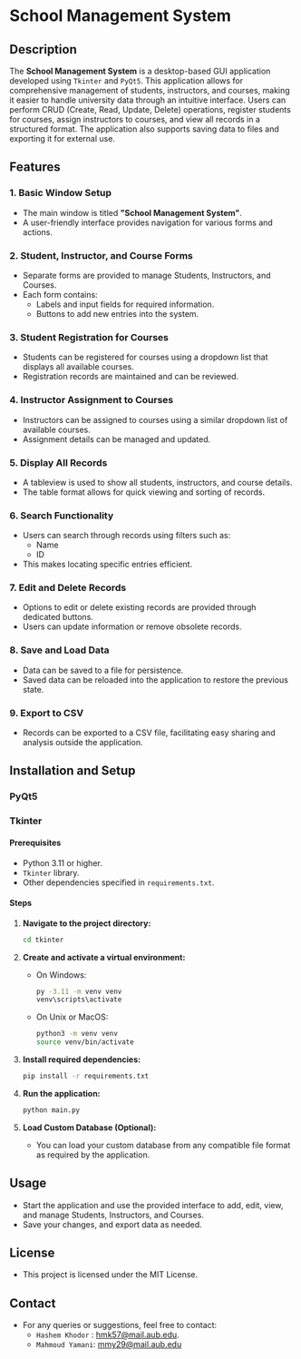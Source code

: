 # School Management System

## Description
The **School Management System** is a desktop-based GUI application developed using `Tkinter` and `PyQt5`. This application allows for comprehensive management of students, instructors, and courses, making it easier to handle university data through an intuitive interface. Users can perform CRUD (Create, Read, Update, Delete) operations, register students for courses, assign instructors to courses, and view all records in a structured format. The application also supports saving data to files and exporting it for external use.

## Features

### 1. **Basic Window Setup**
   - The main window is titled **"School Management System"**.
   - A user-friendly interface provides navigation for various forms and actions.

### 2. **Student, Instructor, and Course Forms**
   - Separate forms are provided to manage Students, Instructors, and Courses.
   - Each form contains:
     - Labels and input fields for required information.
     - Buttons to add new entries into the system.
     
### 3. **Student Registration for Courses**
   - Students can be registered for courses using a dropdown list that displays all available courses.
   - Registration records are maintained and can be reviewed.

### 4. **Instructor Assignment to Courses**
   - Instructors can be assigned to courses using a similar dropdown list of available courses.
   - Assignment details can be managed and updated.

### 5. **Display All Records**
   - A tableview is used to show all students, instructors, and course details.
   - The table format allows for quick viewing and sorting of records.

### 6. **Search Functionality**
   - Users can search through records using filters such as:
     - Name
     - ID
   - This makes locating specific entries efficient.

### 7. **Edit and Delete Records**
   - Options to edit or delete existing records are provided through dedicated buttons.
   - Users can update information or remove obsolete records.

### 8. **Save and Load Data**
   - Data can be saved to a file for persistence.
   - Saved data can be reloaded into the application to restore the previous state.

### 9. **Export to CSV**
   - Records can be exported to a CSV file, facilitating easy sharing and analysis outside the application.

## Installation and Setup

### PyQt5


### Tkinter

#### Prerequisites
- Python 3.11 or higher.
- `Tkinter` library.
- Other dependencies specified in `requirements.txt`.

#### Steps
1. **Navigate to the project directory:**
   ```bash
   cd tkinter
   ```

2. **Create and activate a virtual environment:**
   - On Windows:
     ```bash
     py -3.11 -m venv venv
     venv\scripts\activate
     ```
   - On Unix or MacOS:
     ```bash
     python3 -m venv venv
     source venv/bin/activate
     ```

3. **Install required dependencies:**
   ```bash
   pip install -r requirements.txt
   ```

4. **Run the application:**
   ```bash
   python main.py
   ```

5. **Load Custom Database (Optional):**
   - You can load your custom database from any compatible file format as required by the application.

## Usage
- Start the application and use the provided interface to add, edit, view, and manage Students, Instructors, and Courses.
- Save your changes, and export data as needed.

## License
- This project is licensed under the MIT License.

## Contact
- For any queries or suggestions, feel free to contact:
    - `Hashem Khodor` : hmk57@mail.aub.edu.
    - `Mahmoud Yamani`: mmy29@mail.aub.edu